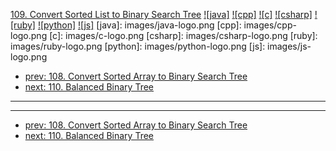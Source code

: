 [109. Convert Sorted List to Binary Search Tree](https://leetcode.com/problems/convert-sorted-list-to-binary-search-tree/)
[![java]](https://github.com/leetcode-study-group/leetcode-java-solutions/blob/master/109-convert-sorted-list-to-binary-search-tree.md)
[![cpp]](https://github.com/leetcode-study-group/leetcode-cpp-solutions/blob/master/109-convert-sorted-list-to-binary-search-tree.md)
[![c]](https://github.com/leetcode-study-group/leetcode-c-solutions/blob/master/109-convert-sorted-list-to-binary-search-tree.md)
[![csharp]](https://github.com/leetcode-study-group/leetcode-csharp-solutions/blob/master/109-convert-sorted-list-to-binary-search-tree.md)
[![ruby]](https://github.com/leetcode-study-group/leetcode-ruby-solutions/blob/master/109-convert-sorted-list-to-binary-search-tree.md)
[![python]](https://github.com/leetcode-study-group/leetcode-python-solutions/blob/master/109-convert-sorted-list-to-binary-search-tree.md)
[![js]](https://github.com/leetcode-study-group/leetcode-js-solutions/blob/master/109-convert-sorted-list-to-binary-search-tree.md)
[java]: images/java-logo.png
[cpp]: images/cpp-logo.png
[c]: images/c-logo.png
[csharp]: images/csharp-logo.png
[ruby]: images/ruby-logo.png
[python]: images/python-logo.png
[js]: images/js-logo.png

- [prev: 108. Convert Sorted Array to Binary Search Tree](108-convert-sorted-array-to-binary-search-tree.md)
- [next: 110. Balanced Binary Tree](110-balanced-binary-tree.md)

---


---

- [prev: 108. Convert Sorted Array to Binary Search Tree](108-convert-sorted-array-to-binary-search-tree.md)
- [next: 110. Balanced Binary Tree](110-balanced-binary-tree.md)
